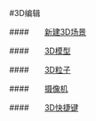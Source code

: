 #3D编辑


####&emsp;&emsp;[新建3D场景](../New3DScene/zh.md)

####&emsp;&emsp;[3D模型](../3DModel/zh.md)

####&emsp;&emsp;[3D粒子](../3DParticle/zh.md) 

####&emsp;&emsp;[摄像机](../Camera/zh.md)

####&emsp;&emsp;[3D快捷键](../3DShortcutKey/zh.md) 

